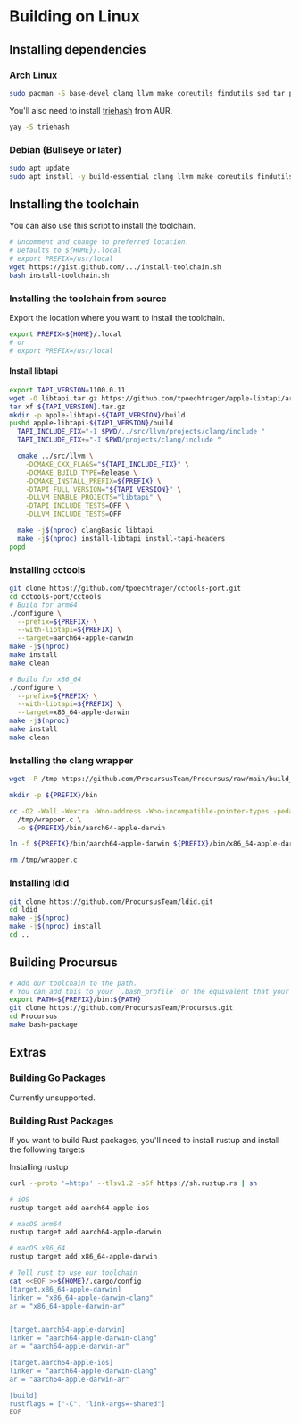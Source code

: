 # Building on Linux

## Installing dependencies

### Arch Linux

```bash
sudo pacman -S base-devel clang llvm make coreutils findutils sed tar patch bash openssl gnupg libtool automake bison flex groff fakeroot dpkg zstd ncurses wget cmake docbook-xsl python git pkg-config gettext po4a unzip triehash meson ninja curl
```

You'll also need to install [triehash](https://aur.archlinux.org/packages/triehash/) from AUR.

```bash
yay -S triehash
```

### Debian (Bullseye or later)

```bash
sudo apt update
sudo apt install -y build-essential clang llvm make coreutils findutils sed tar patch bash openssl gnupg libtool automake bison flex groff fakeroot dpkg zstd libncurses6 wget cmake docbook-xsl python3 git pkg-config autopoint po4a unzip triehash meson ninja-build curl
```

## Installing the toolchain

You can also use this script to install the toolchain.

```bash
# Uncomment and change to preferred location.
# Defaults to ${HOME}/.local
# export PREFIX=/usr/local
wget https://gist.github.com/.../install-toolchain.sh
bash install-toolchain.sh
```

### Installing the toolchain from source

Export the location where you want to install the toolchain.

```bash
export PREFIX=${HOME}/.local
# or
# export PREFIX=/usr/local
```

#### Install libtapi

```bash
export TAPI_VERSION=1100.0.11
wget -O libtapi.tar.gz https://github.com/tpoechtrager/apple-libtapi/archive/refs/heads/${TAPI_VERSION}.tar.gz
tar xf ${TAPI_VERSION}.tar.gz
mkdir -p apple-libtapi-${TAPI_VERSION}/build
pushd apple-libtapi-${TAPI_VERSION}/build
  TAPI_INCLUDE_FIX="-I $PWD/../src/llvm/projects/clang/include "
  TAPI_INCLUDE_FIX+="-I $PWD/projects/clang/include "

  cmake ../src/llvm \
    -DCMAKE_CXX_FLAGS="${TAPI_INCLUDE_FIX}" \
    -DCMAKE_BUILD_TYPE=Release \
    -DCMAKE_INSTALL_PREFIX=${PREFIX} \
    -DTAPI_FULL_VERSION="${TAPI_VERSION}" \
    -DLLVM_ENABLE_PROJECTS="libtapi" \
    -DTAPI_INCLUDE_TESTS=OFF \
    -DLLVM_INCLUDE_TESTS=OFF

  make -j$(nproc) clangBasic libtapi
  make -j$(nproc) install-libtapi install-tapi-headers
popd
```

### Installing cctools

```bash
git clone https://github.com/tpoechtrager/cctools-port.git
cd cctools-port/cctools
# Build for arm64
./configure \
  --prefix=${PREFIX} \
  --with-libtapi=${PREFIX} \
  --target=aarch64-apple-darwin
make -j$(nproc)
make install
make clean

# Build for x86_64
./configure \
  --prefix=${PREFIX} \
  --with-libtapi=${PREFIX} \
  --target=x86_64-apple-darwin
make -j$(nproc)
make install
make clean
```

### Installing the clang wrapper

```bash
wget -P /tmp https://github.com/ProcursusTeam/Procursus/raw/main/build_tools/wrapper.c

mkdir -p ${PREFIX}/bin

cc -O2 -Wall -Wextra -Wno-address -Wno-incompatible-pointer-types -pedantic \
  /tmp/wrapper.c \
  -o ${PREFIX}/bin/aarch64-apple-darwin

ln -f ${PREFIX}/bin/aarch64-apple-darwin ${PREFIX}/bin/x86_64-apple-darwin

rm /tmp/wrapper.c
```

### Installing ldid

```bash
git clone https://github.com/ProcursusTeam/ldid.git
cd ldid
make -j$(nproc)
make -j$(nproc) install
cd ..
```

## Building Procursus

```bash
# Add our toolchain to the path.
# You can add this to your `.bash_profile` or the equivalent that your shell uses.
export PATH=${PREFIX}/bin:${PATH}
git clone https://github.com/ProcursusTeam/Procursus.git
cd Procursus
make bash-package
```

## Extras

### Building Go Packages

Currently unsupported.

### Building Rust Packages

If you want to build Rust packages, you'll need to install rustup and install the following targets

Installing rustup

```bash
curl --proto '=https' --tlsv1.2 -sSf https://sh.rustup.rs | sh

# iOS
rustup target add aarch64-apple-ios

# macOS arm64
rustup target add aarch64-apple-darwin

# macOS x86_64
rustup target add x86_64-apple-darwin

# Tell rust to use our toolchain
cat <<EOF >>${HOME}/.cargo/config
[target.x86_64-apple-darwin]
linker = "x86_64-apple-darwin-clang"
ar = "x86_64-apple-darwin-ar"


[target.aarch64-apple-darwin]
linker = "aarch64-apple-darwin-clang"
ar = "aarch64-apple-darwin-ar"

[target.aarch64-apple-ios]
linker = "aarch64-apple-darwin-clang"
ar = "aarch64-apple-darwin-ar"

[build]
rustflags = ["-C", "link-args=-shared"]
EOF
```
